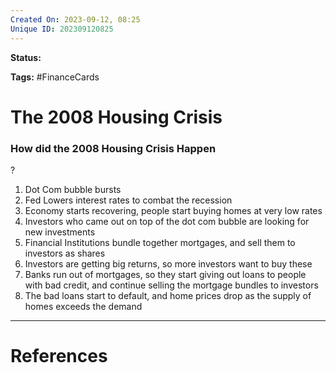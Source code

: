 ```yaml
---
Created On: 2023-09-12, 08:25
Unique ID: 202309120825
---
```

**Status:** 

**Tags:** #FinanceCards 

# The 2008 Housing Crisis


### How did the 2008 Housing Crisis Happen
?
1. Dot Com bubble bursts
2. Fed Lowers interest rates to combat the recession
3. Economy starts recovering, people start buying homes at very low rates
4. Investors who came out on top of the dot com bubble are looking for new investments
5. Financial Institutions bundle together mortgages, and sell them to investors as shares
6. Investors are getting big returns, so more investors want to buy these
7. Banks run out of mortgages, so they start giving out loans to people with bad credit, and continue selling the mortgage bundles to investors
8. The bad loans start to default, and home prices drop as the supply of homes exceeds the demand
<!--SR:!2024-01-28,95,270-->



---
# References
